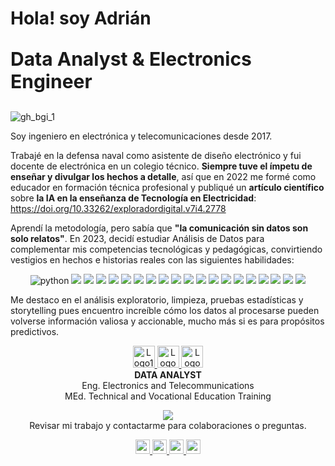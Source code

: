 <h1 align="left">Hola! soy Adrián</h1>
<p align="left" style="font-size: 30px; font-weight: bold;">
    Data Analyst & Electronics Engineer
</p>

![gh_bgi_1](https://github.com/ScinDBad/ScinDBad/assets/153782475/0770a0f5-ea33-4bee-80b1-f960a8397067)


Soy ingeniero en electrónica y telecomunicaciones desde 2017.

Trabajé en la defensa naval como asistente de diseño electrónico y fui docente de electrónica en un colegio técnico. __Siempre tuve el ímpetu de enseñar y divulgar los hechos a detalle__, así que en 2022 me formé como educador en formación técnica profesional y publiqué un __artículo científico__ sobre __la IA en la enseñanza de Tecnología en Electricidad__: https://doi.org/10.33262/exploradordigital.v7i4.2778

Aprendí la metodología, pero sabía que __"la comunicación sin datos son solo relatos"__. En 2023, decidí estudiar Análisis de Datos para complementar mis competencias tecnológicas y pedagógicas, convirtiendo vestigios en hechos e historias reales con las siguientes habilidades:


<p align="center">
  <img src="https://img.shields.io/badge/python-yellow?style=flat-square&logo=python" alt="python" />
  <img src="https://img.shields.io/badge/-Tableau-E97627?style=flat-square&logo=Tableau&logoColor=white" />
  <img src="https://img.shields.io/badge/-MySQL-4479A1?style=flat-square&logo=MySQL&logoColor=white" />
  <img src="https://img.shields.io/badge/-Pandas-150458?style=flat-square&logo=pandas&logoColor=white" />
  <img src="https://img.shields.io/badge/-NumPy-4D77CF?style=flat-square&logo=NumPy&logoColor=white" /> 
  <img src="https://img.shields.io/badge/-SciPy-0748b0?style=flat-square&logo=SciPy&logoColor=white" />
  
  <img src="https://img.shields.io/badge/-Matplotlib-013243?style=flat-square&logo=Matplotlib&logoColor=white" /> 
  <img src="https://img.shields.io/badge/-Seaborn-5C7DA2?style=flat-square&logo=Seaborn&logoColor=white" /> 
  <img src="https://img.shields.io/badge/-Plotly-3F4F75?style=flat-square&logo=plotly&logoColor=white" />
  
  <img src="https://img.shields.io/badge/-Scikit%20Learn-F7931E?style=flat-square&logo=scikit-learn&logoColor=white" />
  <img src="https://img.shields.io/badge/-Microsoft%20Office-D83B01?style=flat-square&logo=Microsoft%20Office&logoColor=white" />
  
  <img src="https://img.shields.io/badge/-Anaconda-44A833?style=flat-square&logo=Anaconda&logoColor=white" />
  <img src="https://img.shields.io/badge/-Jupyter-F37626?style=flat-square&logo=Jupyter&logoColor=white" />
  <img src="https://img.shields.io/badge/-Google%20Colab-F9AB00?style=flat-square&logo=Google%20Colab&logoColor=white" />
  <img src="https://img.shields.io/badge/-VSCode-007ACC?style=flat-square&logo=Visual-Studio-Code&logoColor=white" />
  <img src="https://img.shields.io/badge/-Project%20IDX-8964E8?style=flat-square&logo=Google%20Cloud&logoColor=white" /> 

  <img src="https://img.shields.io/badge/-Arduino-00979D?style=flat-square&logo=Arduino&logoColor=white" />
  
  <img src="https://img.shields.io/badge/-SciSpace-FFFFFF?style=flat-square&logoColor=black&labelColor=FF4500" /> 
  <img src="https://img.shields.io/badge/-Blackbox-000000?style=flat-square&logo=Google&logoColor=white" />
  <img src="https://img.shields.io/badge/-Bing%20Copilot-075DD1?style=flat-square&logo=Bing&logoColor=white" />
</p>

Me destaco en el análisis exploratorio, limpieza, pruebas estadísticas y storytelling pues encuentro increíble cómo los datos al procesarse pueden volverse información valiosa y accionable, mucho más si es para propósitos predictivos.


<p align="center">
  <a href="https://tripleten.com/es-ecu/?from=us" target="_blank">
    <img src="https://encrypted-tbn0.gstatic.com/images?q=tbn:ANd9GcTtQhOxCbDgjJ74d_KCtNBNcje0EluubZntQQ&s" width="35" alt="Logo1" />
  </a>
  <a href="https://www.espol.edu.ec/es" target="_blank">
    <img src="https://media.licdn.com/dms/image/D4E0BAQFyHvObWMpxmQ/company-logo_200_200/0/1701282557609/espol_logo?e=2147483647&v=beta&t=DsZ6CNNa8a01dHMniRkWqnfzX3-3lpfn4YyUAjprwJs" width="35" alt="Logo2" />
  </a>
  <a href="https://ube.edu.ec/" target="_blank">
    <img src="https://encrypted-tbn0.gstatic.com/images?q=tbn:ANd9GcTbIcRLAUc1AEd0t5yzZYBkv9umyKDad8EHeg&s" width="35" alt="Logo3" />
  </a>
  <br>
  <strong>DATA ANALYST</strong><br>
  Eng. Electronics and Telecommunications<br>
  MEd. Technical and Vocational Education Training<br>
</p>



<div align="center">
  <img src="https://github-readme-stats.vercel.app/api?username=ScinDBad&show_icons=true&theme=dracula&hide_title=true&hide_border=true&bg_color=0D1116&icon_color=CCCCCC" /><br>
  Revisar mi trabajo y contactarme para colaboraciones o preguntas.
</div>

<p align="center">

  <a href="https://github.com/ScinDBad?tab=repositories">
    <img src="https://img.shields.io/badge/-REPOS-black?style=for-the-badge&logo=GitHub&logoColor=white&link=https://github.com/ScinDBad?tab=repositories" style="height: 23px;" />
  </a>
  
  <a href="https://www.linkedin.com/in/ajvinuez/">
    <img src="https://img.shields.io/badge/-LinkedIn-blue?style=for-the-badge&logo=LinkedIn&logoColor=white&link=https://www.linkedin.com/in/ajvinuez/" style="height: 23px;" />
  </a>
  
  <a href="mailto:ajvinuez@outlook.com">
    <img src="https://img.shields.io/badge/-Outlook-FFFFFF?style=for-the-badge&logo=Microsoft-Outlook&logoColor=0078D4&link=mailto:ajvinuez@outlook.com" style="height: 23px;" />
  </a>

  <a href="https://www.kaggle.com/adrianvinueza">
    <img src="https://img.shields.io/badge/-Kaggle-20BEFF?style=for-the-badge&logo=Kaggle&logoColor=white&link=https://www.kaggle.com/adrianvinueza" style="height: 23px;" />
  </a>
  
</p>


